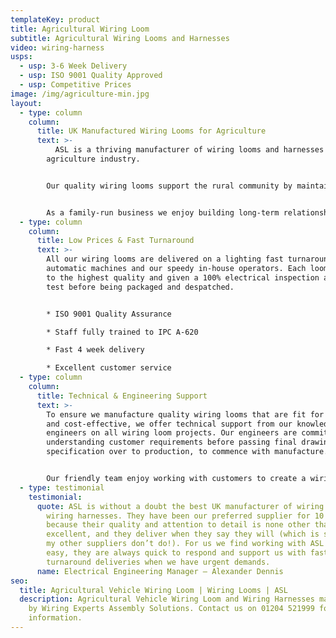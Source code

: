 ```yaml
---
templateKey: product
title: Agricultural Wiring Loom
subtitle: Agricultural Wiring Looms and Harnesses
video: wiring-harness
usps:
  - usp: 3-6 Week Delivery
  - usp: ISO 9001 Quality Approved
  - usp: Competitive Prices
image: /img/agriculture-min.jpg
layout:
  - type: column
    column:
      title: UK Manufactured Wiring Looms for Agriculture
      text: >-
          ASL is a thriving manufacturer of wiring looms and harnesses for the
        agriculture industry.  


        Our quality wiring looms support the rural community by maintaining all agricultural and harvesting equipment.   


        As a family-run business we enjoy building long-term relationships with customers and giving them the perfect wiring solution.
  - type: column
    column:
      title: Low Prices & Fast Turnaround  
      text: >-
        All our wiring looms are delivered on a lighting fast turnaround using
        automatic machines and our speedy in-house operators. Each loom is made
        to the highest quality and given a 100% electrical inspection and
        test before being packaged and despatched.


        * ISO 9001 Quality Assurance

        * Staff fully trained to IPC A-620

        * Fast 4 week delivery

        * Excellent customer service
  - type: column
    column:
      title: Technical & Engineering Support
      text: >-
        To ensure we manufacture quality wiring looms that are fit for purpose
        and cost-effective, we offer technical support from our knowledgeable
        engineers on all wiring loom projects. Our engineers are committed to
        understanding customer requirements before passing final drawing and
        specification over to production, to commence with manufacture.   


        Our friendly team enjoy working with customers to create a wiring harness solution that facilitates continuous innovation in vehicle technology, emissions control and safety systems.
  - type: testimonial
    testimonial:
      quote: ASL is without a doubt the best UK manufacturer of wiring looms and
        wiring harnesses. They have been our preferred supplier for 10 years
        because their quality and attention to detail is none other than
        excellent, and they deliver when they say they will (which is something
        my other suppliers don’t do!). For us we find working with ASL extremely
        easy, they are always quick to respond and support us with fast
        turnaround deliveries when we have urgent demands.
      name: Electrical Engineering Manager – Alexander Dennis
seo:
  title: Agricultural Vehicle Wiring Loom | Wiring Looms | ASL
  description: Agricultural Vehicle Wiring Loom and Wiring Harnesses manufactured
    by Wiring Experts Assembly Solutions. Contact us on 01204 521999 for more
    information.
---
```

